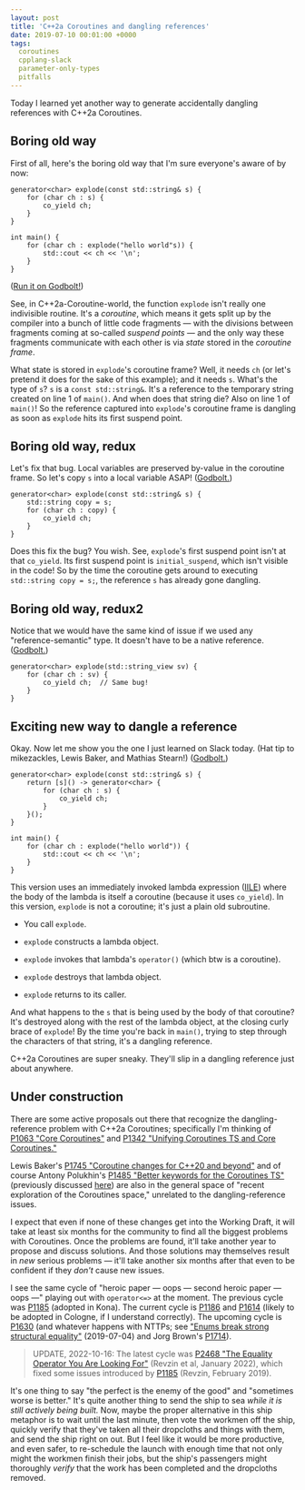 ```yaml
---
layout: post
title: 'C++2a Coroutines and dangling references'
date: 2019-07-10 00:01:00 +0000
tags:
  coroutines
  cpplang-slack
  parameter-only-types
  pitfalls
---
```


Today I learned yet another way to generate accidentally dangling references with C++2a Coroutines.

## Boring old way

First of all, here's the boring old way that I'm sure everyone's aware of by now:

    generator<char> explode(const std::string& s) {
        for (char ch : s) {
            co_yield ch;
        }
    }

    int main() {
        for (char ch : explode("hello world"s)) {
            std::cout << ch << '\n';
        }
    }

([Run it on Godbolt!](https://godbolt.org/z/fr4M3rKx4))

See, in C++2a-Coroutine-world, the function `explode` isn't really one indivisible routine. It's a _coroutine_,
which means it gets split up by the compiler into a bunch of little code fragments — with the divisions between
fragments coming at so-called _suspend points_ — and the only way these fragments communicate with each other
is via _state_ stored in the _coroutine frame_.

What state is stored in `explode`'s coroutine frame? Well, it needs `ch` (or let's pretend it does for the
sake of this example); and it needs `s`. What's the type of `s`? `s` is a `const std::string&`. It's a reference
to the temporary string created on line 1 of `main()`. And when does that string die? Also on line 1 of `main()`!
So the reference captured into `explode`'s coroutine frame is dangling as soon as `explode` hits its first
suspend point.


## Boring old way, redux

Let's fix that bug. Local variables are preserved by-value in the coroutine frame. So let's copy `s`
into a local variable ASAP! ([Godbolt.](https://godbolt.org/z/7YjfoaTKh))

    generator<char> explode(const std::string& s) {
        std::string copy = s;
        for (char ch : copy) {
            co_yield ch;
        }
    }

Does this fix the bug? You wish. See, `explode`'s first suspend point isn't at that `co_yield`.
Its first suspend point is `initial_suspend`, which isn't visible in the code! So by the time the
coroutine gets around to executing `std::string copy = s;`, the reference `s` has already gone dangling.


## Boring old way, redux2

Notice that we would have the same kind of issue if we used any "reference-semantic" type. It doesn't
have to be a native reference. ([Godbolt.](https://godbolt.org/z/7v5YMEs8z))

    generator<char> explode(std::string_view sv) {
        for (char ch : sv) {
            co_yield ch;  // Same bug!
        }
    }


## Exciting new way to dangle a reference

Okay. Now let me show you the one I just learned on Slack today. (Hat tip to mikezackles, Lewis Baker,
and Mathias Stearn!) ([Godbolt.](https://godbolt.org/z/sqxPeW3aP))

    generator<char> explode(const std::string& s) {
        return [s]() -> generator<char> {
            for (char ch : s) {
                co_yield ch;
            }
        }();
    }

    int main() {
        for (char ch : explode("hello world")) {
            std::cout << ch << '\n';
        }
    }

This version uses an immediately invoked lambda expression
([IILE](/blog/2019/08/02/the-tough-guide-to-cpp-acronyms/#iile)) where the
body of the lambda is itself a coroutine (because it uses `co_yield`). In this version, `explode` is
not a coroutine; it's just a plain old subroutine.

- You call `explode`.

- `explode` constructs a lambda object.

- `explode` invokes that lambda's `operator()` (which btw is a coroutine).

- `explode` destroys that lambda object.

- `explode` returns to its caller.

And what happens to the `s` that is being used by the body of that coroutine? It's destroyed along with
the rest of the lambda object, at the closing curly brace of `explode`! By the time you're back in
`main()`, trying to step through the characters of that string, it's a dangling reference.

C++2a Coroutines are super sneaky. They'll slip in a dangling reference just about anywhere.


## Under construction

There are some active proposals out there that recognize the dangling-reference problem
with C++2a Coroutines; specifically I'm thinking of [P1063 "Core Coroutines"](http://www.open-std.org/jtc1/sc22/wg21/docs/papers/2019/p1063r2.pdf)
and [P1342 "Unifying Coroutines TS and Core Coroutines."](http://www.open-std.org/jtc1/sc22/wg21/docs/papers/2018/p1342r0.pdf)

Lewis Baker's [P1745 "Coroutine changes for C++20 and beyond"](http://www.open-std.org/jtc1/sc22/wg21/docs/papers/2019/p1745r0.pdf)
and of course Antony Polukhin's [P1485 "Better keywords for the Coroutines TS"](http://www.open-std.org/jtc1/sc22/wg21/docs/papers/2019/p1485r0.html)
(previously discussed [here](/blog/2019/06/26/pro-p1485/)) are also in the general space of "recent exploration of
the Coroutines space," unrelated to the dangling-reference issues.

I expect that even if none of these changes get into the Working Draft, it will take at least six months for the community
to find all the biggest problems with Coroutines. Once the problems are found, it'll take another year to propose
and discuss solutions. And those solutions may themselves result in _new_ serious problems — it'll take another six
months after that even to be confident if they _don't_ cause new issues.

I see the same cycle of "heroic paper — oops — second heroic paper — oops —" playing out with `operator<=>`
at the moment. The previous cycle was [P1185](http://www.open-std.org/jtc1/sc22/wg21/docs/papers/2019/p1185r2.html) (adopted
in Kona). The current cycle is [P1186](http://www.open-std.org/jtc1/sc22/wg21/docs/papers/2019/p1186r2.html)
and [P1614](http://www.open-std.org/jtc1/sc22/wg21/docs/papers/2019/p1614r1.html) (likely to be adopted in Cologne,
if I understand correctly). The upcoming cycle is [P1630](http://www.open-std.org/jtc1/sc22/wg21/docs/papers/2019/p1630r0.html)
(and whatever happens with NTTPs; see ["Enums break strong structural equality"](/blog/2019/07/04/strong-structural-equality-is-broken/)
(2019-07-04) and Jorg Brown's [P1714](http://www.open-std.org/jtc1/sc22/wg21/docs/papers/2019/p1714r0.html)).

> UPDATE, 2022-10-16: The latest cycle was [P2468 "The Equality Operator You Are Looking For"](https://www.open-std.org/jtc1/sc22/wg21/docs/papers/2022/p2468r2.html)
> (Revzin et al, January 2022), which fixed some issues introduced by [P1185](http://www.open-std.org/jtc1/sc22/wg21/docs/papers/2019/p1185r2.html)
> (Revzin, February 2019).

It's one thing to say "the perfect is the enemy of the good" and "sometimes worse is better."
It's quite another thing to send the ship to sea _while it is still actively being built._
Now, maybe the proper alternative in this ship metaphor is to wait until the last minute, then
vote the workmen off the ship, quickly verify that they've taken all their dropcloths and things with them,
and send the ship right on out. But I feel like it would be more productive, and even safer,
to re-schedule the launch with enough time that not only might the workmen finish their jobs,
but the ship's passengers might thoroughly _verify_ that the work has been completed and the dropcloths removed.
